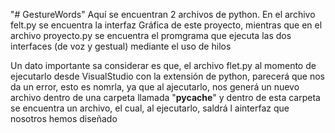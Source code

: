 "# GestureWords" 
Aquí se encuentran 2 archivos de python.
En el archivo felt.py se encuentra la interfaz Gráfica de este proyecto, 
mientras que en el archivo proyecto.py se encuentra el promgrama que ejecuta
las dos interfaces (de voz y gestual) mediante el uso de hilos

Un dato importante sa considerar es que, el archivo flet.py al momento de ejecutarlo 
desde VisualStudio con la extensión de python, parecerá que nos da un error, esto es nomrla,
ya que al ajecutarlo, nos generá un nuevo archivo dentro de una carpeta llamada
"__pycache__" y dentro de esta carpeta se encuentra un archivo, el cual, al ejecutarlo,
saldrá l ainterfaz que nosotros hemos diseñado
